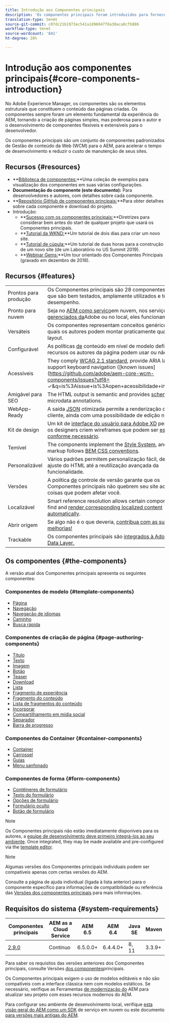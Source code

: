 ```yaml
---
title: Introdução aos Componentes principais
description: 'Os componentes principais foram introduzidos para fornecer componentes básicos robustos e extensíveis, baseados na tecnologia mais recente e nas práticas recomendadas. '
translation-type: tm+mt
source-git-commit: c07dc21b1973ec541a1d96047f8a30aca8cfb886
workflow-type: tm+mt
source-wordcount: '841'
ht-degree: 28%

---
```



# Introdução aos componentes principais{#core-components-introduction}

No Adobe Experience Manager, os componentes são os elementos estruturais que constituem o conteúdo das páginas criadas. Os componentes sempre foram um elemento fundamental da experiência do AEM, tornando a criação de páginas simples, mas poderosa para o autor e o desenvolvimento de componentes flexíveis e extensíveis para o desenvolvedor.

Os componentes principais são um conjunto de componentes padronizados de Gestão de conteúdo da Web (WCM) para o AEM, para acelerar o tempo de desenvolvimento e reduzir o custo de manutenção de seus sites.

## Recursos {#resources}

* **[Biblioteca de componentes:](https://www.adobe.com/go/aem_cmp_library)**Uma coleção de exemplos para visualização dos componentes em suas várias configurações.
* **Documentação do componente (este documento):** Para desenvolvedores e autores, com detalhes sobre cada componente.
* **[Repositório GitHub de componentes principais:](https://github.com/adobe/aem-core-wcm-components)**Para obter detalhes sobre cada componente e download do projeto.
* Introdução:
   * **[Sucesso com os componentes principais:](/help/developing/success.md)**Diretrizes para considerar bem antes do start de qualquer projeto que usará os Componentes principais.
   * **[Tutorial da WKND:](https://docs.adobe.com/content/help/br/experience-manager-learn/getting-started-wknd-tutorial-develop/overview.html)**Um tutorial de dois dias para criar um novo site.
   * **[Tutorial de cúpula:](https://expleague.azureedge.net/labs/L767/index.html)**Um tutorial de duas horas para a construção de um novo site (de um Laboratório no US Summit 2019).
   * **[Webinar Gems:](https://helpx.adobe.com/experience-manager/kt/eseminars/gems/AEM-Core-Components.html)**Um tour orientado dos Componentes Principais (gravado em dezembro de 2018).

## Recursos {#features}

|  |  |
|---|---|
| Prontos para produção | Os Componentes principais são 28 componentes robustos que são bem testados, amplamente utilizados e têm bom desempenho. |
| Pronto para nuvem | Seja no [AEM como serviço](https://docs.adobe.com/content/help/en/experience-manager-cloud-service/landing/home.html)em nuvem, nos serviços [gerenciados da](https://github.com/adobe/aem-project-archetype/tree/master/src/main/archetype/dispatcher.ams)Adobe ou no local, eles funcionam apenas. |
| Versáteis | Os componentes representam conceitos genéricos com os quais os autores podem montar praticamente qualquer layout. |
| Configurável | As políticas [de](https://docs.adobe.com/content/help/en/experience-manager-65/developing/platform/templates/page-templates-editable.html#content-policies) conteúdo em nível de modelo definem quais recursos os autores da página podem usar ou não. |
| Acessíveis | They comply [WCAG 2.1 standard](https://www.w3.org/TR/WCAG21/), provide ARIA labels, and support keyboard navigation ([known issues](https://github.com/adobe/aem-core-wcm-components/issues?utf8= ✓&amp;q=is%3Aissue+is%3Aopen+acessibilidade+in%3Atitle)). |
| Amigável para SEO | The HTML output is semantic and provides [schema.org](https://schema.org) microdata annotations. |
| WebApp-Ready | A saída [JSON](https://docs.adobe.com/content/help/en/experience-manager-learn/foundation/development/develop-sling-model-exporter.html) otimizada permite a renderização do lado do cliente, ainda com uma possibilidade de edição [](https://docs.adobe.com/content/help/en/experience-manager-learn/sites/spa-editor/spa-editor-framework-feature-video-use.html)no contexto. |
| Kit de design | Um kit de [interface do usuário para Adobe XD](https://docs.adobe.com/content/help/en/experience-manager-learn/getting-started-wknd-tutorial-develop/assets/overview/AEM_UI-kit_Wireframe.xd) permite que os designers criem wireframes que podem ser [estilizados conforme necessário](https://docs.adobe.com/content/help/en/experience-manager-learn/getting-started-wknd-tutorial-develop/assets/overview/AEM_UI-kit_WKND.xd). |
| Temível | The components implement the [Style System](https://docs.adobe.com/content/help/en/experience-manager-65/developing/components/style-system.html), and the markup follows [BEM CSS conventions](http://getbem.com/). |
| Personalizável | Vários padrões permitem personalização [](developing/customizing.md)fácil, desde o ajuste do HTML até a reutilização avançada da funcionalidade. |
| Versões | A política [de](https://github.com/adobe/aem-core-wcm-components/wiki/Versioning-policies) controle de versão garante que os Componentes principais não quebrem seu site ao melhorar coisas que podem afetar você. |
| Localizável | Smart reference resolution allows certain components to find and [render corresponding localized content automatically](get-started/localization.md). |
| Abrir origem | Se algo não é o que deveria, [contribua com as suas melhorias!](https://github.com/adobe/aem-core-wcm-components/blob/master/CONTRIBUTING.md) |
| Trackable | Os componentes principais são [integrados à Adobe Client Data Layer.](/help/developing/data-layer/overview.md) |

## Os componentes {#the-components}

A versão atual dos Componentes principais apresenta os seguintes componentes:

### Componentes de modelo {#template-components}

* [Página](components/page.md)
* [Navegação](components/navigation.md)
* [Navegação de idiomas](components/language-navigation.md)
* [Caminho](components/breadcrumb.md)
* [Busca rápida](components/quick-search.md)

### Componentes de criação de página {#page-authoring-components}

* [Título](components/title.md)
* [Texto](components/text.md)
* [Imagem](components/image.md)
* [Botão](components/button.md)
* [Teaser](components/teaser.md)
* [Download](components/download.md)
* [Lista](components/list.md)
* [Fragmento de experiência](components/experience-fragment.md)
* [Fragmento do conteúdo](components/content-fragment-component.md)
* [Lista de fragmentos do conteúdo](components/content-fragment-list.md)
* [Incorporar](components/embed.md)
* [Compartilhamento em mídia social](components/sharing.md)
* [Separador](components/separator.md)
* [Barra de progresso](components/progress-bar.md)

### Componentes do Container {#container-components}

* [Container](components/container.md)
* [Carrossel](components/carousel.md)
* [Guias](components/tabs.md)
* [Menu sanfonado](components/accordion.md)

### Componentes de forma {#form-components}

* [Contêineres de formulário](components/forms/form-container.md)
* [Texto do formulário](components/forms/form-text.md)
* [Opções de formulário](components/forms/form-options.md)
* [Formulário oculto](components/forms/form-hidden.md)
* [Botão de formulário](components/forms/form-button.md)

>[!NOTE]
>
>Os Componentes principais não estão imediatamente disponíveis para os autores, a [equipe de desenvolvimento deve primeiro integrá-los ao seu ambiente](get-started/using.md). Once integrated, they may be made available and pre-configured via the [template editor](https://docs.adobe.com/content/help/en/experience-manager-cloud-service/sites/authoring/features/templates.html).

>[!NOTE]
>
>Algumas versões dos Componentes principais individuais podem ser compatíveis apenas com certas versões do AEM.
>
>Consulte a página de ajuda individual (ligada à lista anterior) para o componente específico para informações de compatibilidade ou referência das [Versões dos componentes principais](versions.md) para mais informações.

## Requisitos do sistema {#system-requirements}

| Componentes principais | AEM as a Cloud Service | AEM 6.5 | AEM 6.4 | Java SE | Maven |
---------|---------|---------|---------|---------|---------
| [2.9.0](https://github.com/adobe/aem-core-wcm-components/releases/tag/core.wcm.components.reactor-2.9.0) | Contínuo | 6.5.0.0+ | 6.4.4.0+ | 8, 11 | 3.3.9+ |

Para saber os requisitos das versões anteriores dos Componentes principais, consulte Versões [dos componentes](versions.md)principais.

Os Componentes principais exigem o uso de modelos [](https://docs.adobe.com/content/help/en/experience-manager-learn/sites/page-authoring/template-editor-feature-video-use.html) editáveis e não são compatíveis com a interface clássica nem com modelos estáticos. Se necessário, verifique as Ferramentas [de modernização do](https://opensource.adobe.com/aem-modernize-tools/pages/tools.html) AEM para atualizar seu projeto com esses recursos modernos do AEM.

Para configurar seu ambiente de desenvolvimento local, verifique [esta visão geral do AEM como um SDK](https://docs.adobe.com/content/help/en/experience-manager-learn/cloud-service/local-development-environment-set-up/overview.html) de serviço em nuvem ou este documento [para versões mais antigas do AEM](https://docs.adobe.com/content/help/en/experience-manager-learn/foundation/development/set-up-a-local-aem-development-environment.html).
